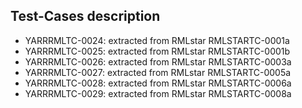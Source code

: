 ## Test-Cases description


- YARRRMLTC-0024: extracted from RMLstar RMLSTARTC-0001a
- YARRRMLTC-0025: extracted from RMLstar RMLSTARTC-0001b
- YARRRMLTC-0026: extracted from RMLstar RMLSTARTC-0003a
- YARRRMLTC-0027: extracted from RMLstar RMLSTARTC-0005a
- YARRRMLTC-0028: extracted from RMLstar RMLSTARTC-0006a
- YARRRMLTC-0029: extracted from RMLstar RMLSTARTC-0008a
